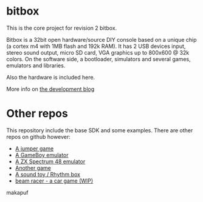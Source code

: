 bitbox
======

This is the core project for revision 2 bitbox.

Bitbox is a 32bit open hardware/source DIY console based on a unique chip (a cortex m4 with 1MB flash and 192k RAM).
It has 2 USB devices input, stereo sound output, micro SD card, VGA graphics up to 800x600 @ 32k colors. On the software side, a bootloader, simulators and several games, emulators and libraries.

Also the hardware is included here.

More info on [the development blog](http://bitboxconsole.blogspot.com)

Other repos
=========

This repository include the base SDK and some examples. There are other repos on github however: 

 * [A jumper game](https://github.com/makapuf/bitbox-jump)
 * [A GameBoy emulator](https://github.com/makapuf/bitboy)
 * [A ZX Spectrum 48 emulator](https://github.com/makapuf/bitbox-spectrum)
 * [Another game](https://github.com/makapuf/bitbox-polar)
 * [A sound toy / Rhythm box](https://github.com/makapuf/beatblocks)
 * [beam racer - a car game (WIP)](https://github.com/pulkomandy/beamracer_btbx)
 
makapuf
